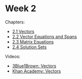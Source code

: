 # Week 2

Chapters:
- [2.1 Vectors](https://textbooks.math.gatech.edu/ila/vectors.html)
- [2.2 Vector Equations and Spans](https://textbooks.math.gatech.edu/ila/spans.html)
- [2.3 Matrix Equations](https://textbooks.math.gatech.edu/ila/matrix-equations.html)
- [2.4 Solution Sets](https://textbooks.math.gatech.edu/ila/solution-sets.html)

Videos:
- [3Blue1Brown: Vectors](https://www.youtube.com/watch?v=fNk_zzaMoSs&list=PLZHQObOWTQDPD3MizzM2xVFitgF8hE_ab)
- [Khan Academy: Vectors](https://www.khanacademy.org/math/linear-algebra/vectors-and-spaces/vectors/v/vector-introduction-linear-algebra)